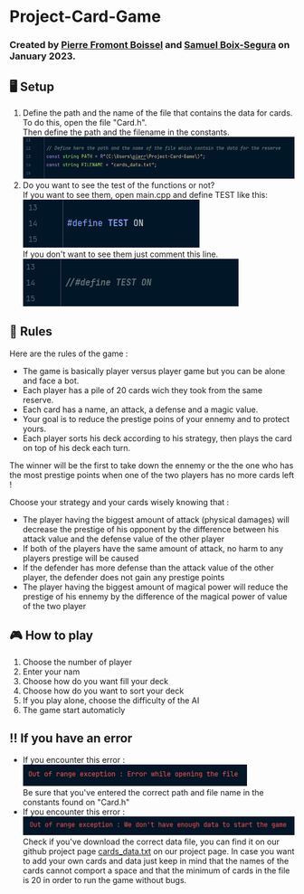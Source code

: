 # Project-Card-Game

### Created by <a href="https://github.com/Pierrafrom" target="_blank">Pierre Fromont Boissel</a> and <a href="https://github.com/Samuelito78" target="_blank">Samuel Boix-Segura</a> on January 2023. <br>

## 🖥️ Setup
1. Define the path and the name of the file that contains the data for cards. <br>
To do this, open the file "Card.h". <br>
Then define the path and the filename in the constants.
![Path](img/Path.PNG)
2. Do you want to see the test of the functions or not? <br>
If you want to see them, open main.cpp and define TEST like this: <br>
![testOn](img/testOn.PNG) <br>
If you don't want to see them just comment this line. <br>
![testOff](img/testOff.PNG)

## 📃 Rules
Here are the rules of the game : <br>
- The game is basically player versus player game but you can be alone and face a bot.
- Each player has a pile of 20 cards wich they took from the same reserve.
- Each card has a name, an attack, a defense and a magic value.
- Your goal is to reduce the prestige poins of your ennemy and to protect yours.
- Each player sorts his deck according to his strategy, then plays the card on top of his deck each turn. <br>

The winner will be the first to take down the ennemy or the the one who has the most prestige points when one of the two players has no more cards left !

Choose your strategy and your cards wisely knowing that : <br>
- The player having the biggest amount of attack (physical damages) will decrease the prestige of his
  opponent by the difference between his attack value and the defense value of the other player
- If both of the players have the same amount of attack, no harm to any players prestige will be caused
- If the defender has more defense than the attack value of the other player, the defender
  does not gain any prestige points
- The player having the biggest amount of magical power will reduce
  the prestige of his ennemy by the difference of the magical power of value of the two player <br>

## 🎮 How to play
1. Choose the number of player 
2. Enter your nam
3. Choose how do you want fill your deck
4. Choose how do you want to sort your deck
5. If you play alone, choose the difficulty of the AI
6. The game start automaticly

## ‼️ If you have an error
- If you encounter this error :<br>
  ![error](img/fileOpen.PNG)<br>
  Be sure that you've entered the correct path and file name in the constants found on "Card.h"
- If you encounter this error :<br>
  ![error](img/data.PNG)<br>
  Check if you've download the correct data file, you can find it on our github project page <a href="https://github.com/Pierrafrom/Project-Card-Game/blob/main/cards_data.txt" target="_blank">cards_data.txt</a> on our project page. In case you want to add your own cards and data just keep in mind that the names of the cards cannot comport a space and that the minimum of cards in the file is 20 in order to run the game without bugs.
